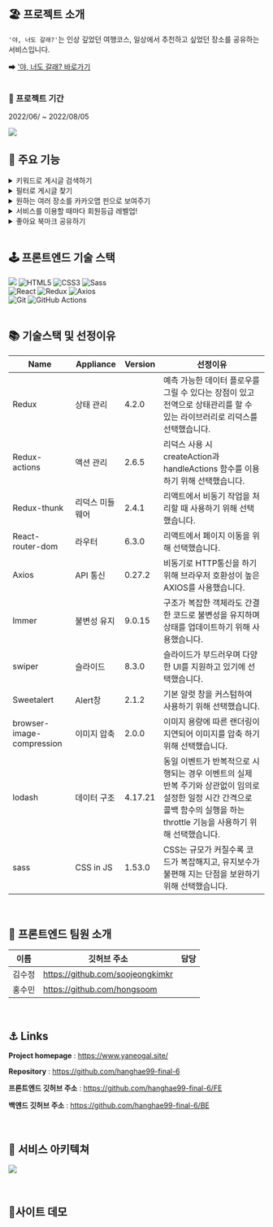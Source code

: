 ## 🏖 프로젝트 소개
`'야, 너도 갈래?'`는 인상 깊었던 여행코스, 일상에서 추천하고 싶었던 장소를 공유하는 서비스입니다.<br/>

➡ ['야, 너도 갈래? 바로가기](http://www.yaneogal.site)  
<br/>

### 📆 프로젝트 기간
2022/06/ ~ 2022/08/05

![](https://user-images.githubusercontent.com/105188620/181587809-cb324016-bc39-4ae0-ba8b-5f3aa99072fc.jpeg)
<br/>

## 🔧 주요 기능
<details>
<summary>키워드로 게시글 검색하기</summary>
<div markdown="1">
<br/>
키워드로 게시글 검색하기 내용
</div>
</details>
<details>
<summary>필터로 게시글 찾기</summary>
<div markdown="1">
<br/>
필터로 게시글 찾기 내용
</div>
</details>
<details>
<summary>원하는 여러 장소를 카카오맵 핀으로 보여주기</summary>
<div markdown="1">
<br/>
키워드로 장소를 검색하고, 선택한 장소를 카카오맵에 핀으로 꽂아요! <br/>
핀을 클릭하면 장소 상세 내역을 확인할 수 있고, 카카오맵으로 연동되어 길찾기 및 카카오맵 유저들의 생생한 후기를 확인할 수 있어요
</div>
</details>
<details>
<summary>서비스를 이용할 때마다 회원등급 레벨업!</summary>
<div markdown="1">
<br/>
댓글을 달거나 게시글을 작성하면 나만의 회원등급이 레벨업돼요! <br/>
마이페이지에서 게이지바로 실시간 나의 레벨 상황을 확인할 수 있어요
</div>
</details>
<details>
<summary>좋아요 북마크 공유하기</summary>
<div markdown="1">
<br/>
좋아요 북마크 공유하기 내용
</div>
</details>

<br/>

## 🕹 프론트엔드 기술 스택
<div display=flex>
<img src="https://img.shields.io/badge/javascript-F7DF1E?style=for-the-badge&logo=javascript&logoColor=black">
<img alt="HTML5" src ="https://img.shields.io/badge/HTML5-E34F26.svg?&style=for-the-badge&logo=HTML5&logoColor=white"/>
<img alt="CSS3" src ="https://img.shields.io/badge/CSS3-1572B6.svg?&style=for-the-badge&logo=CSS3&logoColor=white"/>
<img alt="Sass" src ="https://img.shields.io/badge/Sass-CC6699.svg?&style=for-the-badge&logo=Sass&logoColor=white"/>
</div>
<div display=flex>
<img alt="React" src ="https://img.shields.io/badge/React-61DAFB.svg?&style=for-the-badge&logo=React&logoColor=black"/>
<img alt="Redux" src ="https://img.shields.io/badge/Redux-764ABC.svg?&style=for-the-badge&logo=Redux&logoColor=black"/>
<img alt="Axios" src ="https://img.shields.io/badge/Axios-6F02B5.svg?&style=for-the-badge&logo=Axios&logoColor=white"/>
</div>
<div display=flex>
<img alt="Git" src ="https://img.shields.io/badge/Git-F05032.svg?&style=for-the-badge&logo=Git&logoColor=white"/>
<img alt="GitHub Actions" src ="https://img.shields.io/badge/GitHub Actions-2088FF.svg?&style=for-the-badge&logo=GitHub Actions&logoColor=white"/>
</div>
<br/>

## 📚 기술스택 및 선정이유
| Name	| Appliance | Version | 선정이유 |
| --- | --- | --- | --- |
| Redux | 상태 관리 | 4.2.0 |	예측 가능한 데이터 플로우를 그릴 수 있다는 장점이 있고 전역으로 상태관리를 할 수 있는 라이브러리로 리덕스를 선택했습니다.|
| Redux-actions | 액션 관리	| 2.6.5 | 리덕스 사용 시 createAction과 handleActions 함수를 이용하기 위해 선택했습니다. |
| Redux-thunk | 리덕스 미들웨어 | 2.4.1 | 리액트에서 비동기 작업을 처리할 때 사용하기 위해 선택했습니다.|
| React-router-dom | 라우터 | 6.3.0 | 리액트에서 페이지 이동을 위해 선택했습니다.|
| Axios | API 통신 | 0.27.2 |	비동기로 HTTP통신을 하기 위해 브라우저 호환성이 높은 AXIOS를 사용했습니다. |
| Immer | 불변성 유지 | 9.0.15 | 구조가 복잡한 객체라도 간결한 코드로 불변성을 유지하며 상태를 업데이트하기 위해 사용했습니다. |
| swiper | 슬라이드 | 8.3.0 | 슬라이드가 부드러우며 다양한 UI를 지원하고 있기에 선택했습니다.|
| Sweetalert | Alert창 | 2.1.2 | 기본 알럿 창을 커스텀하여 사용하기 위해 선택했습니다.|
| browser-image-compression | 이미지 압축 | 2.0.0 | 이미지 용량에 따른 랜더링이 지연되어 이미지를 압축 하기 위해 선택했습니다. |
| lodash | 데이터 구조 |  4.17.21 | 동일 이벤트가 반복적으로 시행되는 경우 이벤트의 실제 반복 주기와 상관없이 임의로 설정한 일정 시간 간격으로 콜백 함수의 실행을 하는 throttle 기능을 사용하기 위해 선택했습니다. |
| sass | CSS in JS | 1.53.0 | CSS는 규모가 커질수록 코드가 복잡해지고, 유지보수가 불편해 지는 단점을 보완하기 위해 선택했습니다. |

<br/>

## 👭 프론트엔드 팀원 소개
|이름|깃허브 주소|담당|
|---|---|---|
|김수정|https://github.com/soojeongkimkr||
|홍수민|https://github.com/hongsoom||

<br/>

## ⚓️ Links
**Project homepage** : https://www.yaneogal.site/

**Repository** : https://github.com/hanghae99-final-6

**프론트엔드 깃허브 주소** : https://github.com/hanghae99-final-6/FE

**백엔드 깃허브 주소** : https://github.com/hanghae99-final-6/BE

<br/>

## 📖 서비스 아키텍쳐
![](https://velog.velcdn.com/images/hongsoom/post/92befbec-cc10-48c3-ba34-fb6411a312c2/image.png)

<br/>

## 🎥사이트 데모






